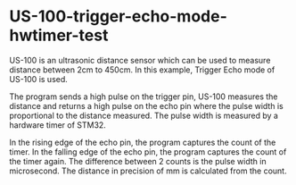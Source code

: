 # US-100-trigger-echo-mode-hwtimer-test

US-100 is an ultrasonic distance sensor which can be used to measure distance between 2cm to 450cm. 
In this example, Trigger Echo mode of US-100 is used.

The program sends a high pulse on the trigger pin, US-100 measures the distance and returns a 
high pulse on the echo pin where the pulse width is proportional to the distance measured. The pulse 
width is measured by a hardware timer of STM32.

In the rising edge of the echo pin, the program captures the count of the timer. In the falling 
edge of the echo pin, the program captures the count of the timer again. The difference between 
2 counts is the pulse width in microsecond. The distance in precision of mm is calculated from the count.

